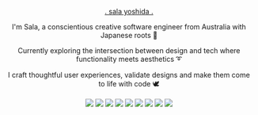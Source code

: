 
 <p align="center"><a href="http://salayoshida.com" style={color:"white"}> . sala yoshida . </a></p>

 <p align="center">I'm Sala, a conscientious creative software engineer from Australia with Japanese roots 🌱 </p>

 <p align="center">Currently exploring the intersection between design and tech where functionality meets aesthetics ➰ </p>

 <p align="center"> I craft thoughtful user experiences, validate designs and make them come to life with code 🕊</p>
  <div align="center">
 
<img align="center" img src="https://img.icons8.com/ios/50/000000/javascript-logo.png"/>
<img align="center" img src="https://img.icons8.com/ios/50/ffffff/html-5.png"/>
<img align="center" img src="https://img.icons8.com/ios/50/ffffff/css3.png"/>
<img align="center" img src="https://img.icons8.com/ios/50/ffffff/react-native--v1.png"/>
<img align="center" img src="https://img.icons8.com/ios/50/ffffff/redux.png"/>
<img align="center" img src="https://img.icons8.com/windows/64/ffffff/nodejs.png"/>
<img align="center" img src="https://img.icons8.com/fluency-systems-filled/48/ffffff/merge-git.png"/>
<img align="center" img src="https://img.icons8.com/ios-filled/50/ffffff/postgreesql.png"/>
<img align="center" img src="https://img.icons8.com/wired/50/ffffff/webpack.png"/>
</div>

 









